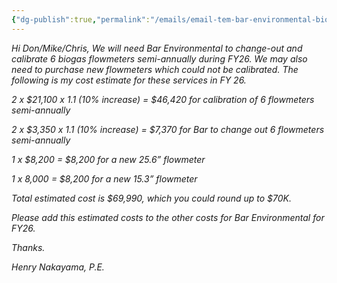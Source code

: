 ```yaml
---
{"dg-publish":true,"permalink":"/emails/email-tem-bar-environmental-biogas-change-out-and-calibration-fy-26-24-january-2025/","noteIcon":"","created":"2025-05-20T09:18:16.030-05:00"}
---
```


*Hi Don/Mike/Chris, We will need Bar Environmental to change-out and calibrate 6 biogas flowmeters semi-annually during FY26. We may also need to purchase new flowmeters which could not be calibrated. The following is my cost estimate for these services in FY 26.*

*2 x $21,100 x 1.1 (10% increase) = $46,420 for calibration of 6 flowmeters semi-annually*

*2 x $3,350 x 1.1 (10% increase) = $7,370 for Bar to change out 6 flowmeters semi-annually*

*1 x $8,200 = $8,200 for a new 25.6” flowmeter*

*1 x 8,000 = $8,200 for a new 15.3” flowmeter*

*Total estimated cost is $69,990, which you could round up to $70K.*

*Please add this estimated costs to the other costs for Bar Environmental for FY26.*

*Thanks.*

*Henry Nakayama, P.E.*